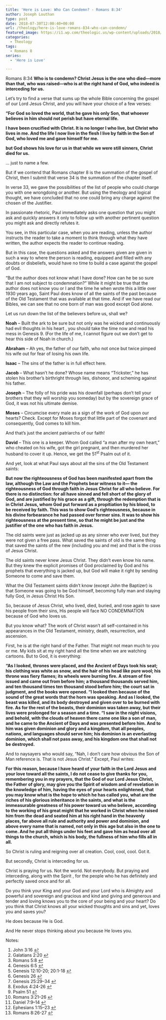 ```yaml
---
title: 'Here is Love: Who Can Condemn? - Romans 8:34'
author: Joseph Louthan
type: post
date: 2018-07-30T12:00:40+00:00
url: /theology/here-is-love-romans-834-who-can-condemn/
featured_image: https://i1.wp.com/theologic.us/wp-content/uploads/2018/07/427569a2a3bad1ac6ac427e88975d68f.gif?resize=500%2C225
categories:
  - Theology
tags:
  - Romans 8
series:
  - 'Here is Love'

---
```

<p class="p1">
  Romans 8:34<i> </i><b>Who is to condemn? Christ Jesus is the one who died—more than that, who was raised—who is at the right hand of God, who indeed is interceding for us.</b>
</p>

<p class="p1">
  Let’s try to find a verse that sums up the whole Bible concerning the gospel of our Lord Jesus Christ, and you will have your choice of a few verses:
</p>

<p class="p1">
  <b>“For God so loved the world, that he gave his only Son, that whoever believes in him should not perish but have eternal life.</b> <a class="simple-footnote" title="John 3:16" id="return-note-3742-1" href="#note-3742-1"></a>
</p>

<p class="p1">
  <b>I have been crucified with Christ. It is no longer I who live, but Christ who lives in me. And the life I now live in the flesh I live by faith in the Son of God, who loved me and gave himself for me.</b> <a class="simple-footnote" title="Galatians 2:20" id="return-note-3742-2" href="#note-3742-2"></a>
</p>

<p class="p1">
  <b>but God shows his love for us in that while we were still sinners, Christ died for us.</b> <a class="simple-footnote" title="Romans 5:8" id="return-note-3742-3" href="#note-3742-3"></a>
</p>

<p class="p1">
  … just to name a few.
</p>

<p class="p1">
  But if we contend that Romans chapter 8 is the summation of the gospel of Christ, then I submit that verse 34 is the summation of the chapter itself.
</p>

<p class="p1">
  In verse 33, we gave the possibilities of the list of people who could charge you with one wrongdoing or another. But using the theology and logical thought, we have concluded that no one could bring any charge against the chosen of the Justifier.
</p>

<p class="p1">
  In passionate rhetoric, Paul immediately asks one question that you might ask and quickly answers it only to follow up with another pertinent question you might ask and directly refutes it.
</p>

<p class="p1">
  You see, in this particular case, when you are reading, unless the author instructs the reader to take a moment to think through what they have written, the author expects the reader to continue reading.
</p>

<p class="p1">
  But in this case, the questions asked and the answers given are given in such a way to where the person is reading, equipped and filled with any doubts or disbeliefs, would have no time to build a case against the gospel of God.
</p>

<p class="p1">
  “But the author does not know what I have done? How can he be so sure that I am not subject to condemnation?” While it might be true that the author does not know you or I and the time he when wrote this a little over 1930 years ago, Saint Paul does know of all the saints of the past because of the Old Testament that was available at that time. And if we have read our Bibles, we can see that no one born of man was good except God alone.
</p>

<p class="p1">
  Let us run down the list of the believers before us, shall we?
</p>

<p class="p1">
  <b>Noah</b> &#8211; Built the ark to be sure but not only was he wicked and continuously had evil thoughts in his heart <a class="simple-footnote" title="Genesis 6:5" id="return-note-3742-4" href="#note-3742-4"></a>, you should take the time now and read his mess in Genesis 9. (For the life of me, I cannot figure out we don’t get to hear this side of Noah in church.)
</p>

<p class="p1">
  <b>Abraham</b> &#8211; Ah yes, the father of our faith, who not once but twice pimped his wife out for fear of losing his own life. <a class="simple-footnote" title="Genesis 12:10-20; 20:1-18" id="return-note-3742-5" href="#note-3742-5"></a>
</p>

<p class="p1">
  <b>Isaac</b> &#8211; The sins of the father is in full effect here. <a class="simple-footnote" title="Genesis 26" id="return-note-3742-6" href="#note-3742-6"></a>
</p>

<p class="p1">
  <b>Jacob</b> &#8211; What hasn’t he done? Whose name means “Trickster,” he has stolen his brother’s birthright through lies, dishonor, and scheming against his father. <a class="simple-footnote" title="Genesis 25:29–34" id="return-note-3742-7" href="#note-3742-7"></a>
</p>

<p class="p1">
  <b>Joseph</b> &#8211; The folly of his pride was his downfall (perhaps don’t tell your brothers that they will worship you someday) but by the sovereign grace of God, it was not his ultimate demise.
</p>

<p class="p1">
  <b>Moses</b> &#8211; Circumcise every male as a sign of the work of God upon our hearts? Check. Except for Moses forgot that little part of the covenant and consequently, God comes to kill him. <a class="simple-footnote" title="Exodus 4:24-26" id="return-note-3742-8" href="#note-3742-8"></a>
</p>

<p class="p1">
  And that’s just the ancient patriarchs of our faith!
</p>

<p class="p1">
  <b>David</b> &#8211; This one is a keeper. Whom God called “a man after my own heart,” who cheated on his wife, got the girl pregnant, and then murdered her husband to cover it up. Hence, we get the 51<span class="s1"><sup>st</sup></span> Psalm <a class="simple-footnote" title="Psalm 51" id="return-note-3742-9" href="#note-3742-9"></a> out of it.
</p>

<p class="p1">
  And yet, look at what Paul says about all the sins of the Old Testament saints:
</p>

<p class="p1">
  <b>But now the righteousness of God has been manifested apart from the law, although the Law and the Prophets bear witness to it— </b><i> </i><b>the righteousness of God through faith in Jesus Christ for all who believe. For there is no distinction: </b><i> </i><b>for all have sinned and fell short of the glory of God, </b><i> </i><b>and are justified by his grace as a gift, through the redemption that is in Christ Jesus, </b><i> </i><b>whom God put forward as a propitiation by his blood, to be received by faith. This was to show God’s righteousness, because in his divine forbearance he had passed over former sins. </b><i> </i><b>It was to show his righteousness at the present time, so that he might be just and the justifier of the one who has faith in Jesus.</b> <a class="simple-footnote" title="Romans 3:21–26" id="return-note-3742-10" href="#note-3742-10"></a>
</p>

<p class="p1">
  The old saints were just as jacked up as any sinner who ever lived, but they were not given a free pass. What saved the saints of old is the same thing that saved the saints of the new (including you and me) and that is the cross of Jesus Christ.
</p>

<p class="p1">
  The old saints never knew Jesus Christ. They didn’t even know his name. But they knew the explicit promises of God proclaimed by God and his prophets that everything is jacked up, but God will make it right by sending Someone to come and save them.
</p>

<p class="p1">
  What the Old Testament saints didn’t know (except John the Baptizer) is that Someone was going to be God himself, becoming fully man and staying fully God, in Jesus Christ His Son.
</p>

<p class="p1">
  So, because of Jesus Christ, who lived, died, buried, and rose again to save his people from their sins, His people will face NO CONDEMNATION because of God who loves us.
</p>

<p class="p1">
  But you know what? The work of Christ wasn’t all self-contained in his appearances in the Old Testament, ministry, death, resurrection, and ascension.
</p>

<p class="p1">
  First, he is at the right hand of the Father. That might not mean much to you or me. My kids sit at my right hand all the time when we are watching cartoons. But to God, it is everything:
</p>

<p class="p1">
  <b>“As I looked, thrones were placed, and the Ancient of Days took his seat; his clothing was white as snow, and the hair of his head like pure wool; his throne was fiery flames; its wheels were burning fire. </b><i> </i><b>A stream of fire issued and came out from before him; a thousand thousands served him, and ten thousand times ten thousand stood before him; the court sat in judgment, and the books were opened. </b><i> </i><b>“I looked then because of the sound of the great words that the horn was speaking. And as I looked, the beast was killed, and its body destroyed and given over to be burned with fire. </b><i> </i><b>As for the rest of the beasts, their dominion was taken away, but their lives were prolonged for a season and a time. </b><i> </i><b>“I saw in the night visions, and behold, with the clouds of heaven there came one like a son of man, and he came to the Ancient of Days and was presented before him. </b><i> </i><b>And to him was given dominion and glory and a kingdom, that all peoples, nations, and languages should serve him; his dominion is an everlasting dominion, which shall not pass away, and his kingdom one that shall not be destroyed.</b> <a class="simple-footnote" title="Daniel 7:9–14" id="return-note-3742-11" href="#note-3742-11"></a>
</p>

<p class="p1">
  And to naysayers who would say, “Nah, I don’t care how obvious the Son of Man reference is. That is not Jesus Christ.” Except, Paul writes:
</p>

<p class="p1">
  <b>For this reason, because I have heard of your faith in the Lord Jesus and your love toward all the saints, </b><i> </i><b>I do not cease to give thanks for you, remembering you in my prayers, </b><i> </i><b>that the God of our Lord Jesus Christ, the Father of glory, may give you the Spirit of wisdom and of revelation in the knowledge of him, </b><i> </i><b>having the eyes of your hearts enlightened, that you may know what is the hope to which he has called you, what are the riches of his glorious inheritance in the saints, </b><i> </i><b>and what is the immeasurable greatness of his power toward us who believe, according to the working of his great might </b><i> </i><b>that he worked in Christ when he raised him from the dead and seated him at his right hand in the heavenly places, </b><i> </i><b>far above all rule and authority and power and dominion, and above every name that is named, not only in this age but also in the one to come. </b><i> </i><b>And he put all things under his feet and gave him as head over all things to the church, </b><i> </i><b>which is his body, the fullness of him who fills all in all.</b> <a class="simple-footnote" title="Ephesians 1:15–23" id="return-note-3742-12" href="#note-3742-12"></a>
</p>

<p class="p1">
  So Christ is ruling and reigning over all creation. Cool, cool, cool. Got it.
</p>

<p class="p1">
  But secondly, Christ is interceding for us.
</p>

<p class="p1">
  Christ is praying for us. Not the world. Not everybody. But praying and interceding, along with the Spirit <a class="simple-footnote" title="Romans 8:26-27" id="return-note-3742-13" href="#note-3742-13"></a>, for the people who he has definitely and perfectly saved once and for all.
</p>

<p class="p1">
  Do you think your King and your God and your Lord who is Almighty and powerful and sovereign and gracious and kind and giving and generous and tender and loving knows you to the core of your being and your heart? Do you think that Christ knows all your wicked thoughts and sins and yet, loves you and saves you?
</p>

<p class="p1">
  He does because He is God.
</p>

<p class="p1">
  And He never stops thinking about you because He loves you.
</p>

<div class="simple-footnotes">
  <p class="notes">
    Notes:
  </p>
  
  <ol>
    <li id="note-3742-1">
      John 3:16 <a href="#return-note-3742-1">&#8617;</a>
    </li>
    <li id="note-3742-2">
      Galatians 2:20 <a href="#return-note-3742-2">&#8617;</a>
    </li>
    <li id="note-3742-3">
      Romans 5:8 <a href="#return-note-3742-3">&#8617;</a>
    </li>
    <li id="note-3742-4">
      Genesis 6:5 <a href="#return-note-3742-4">&#8617;</a>
    </li>
    <li id="note-3742-5">
      Genesis 12:10-20; 20:1-18 <a href="#return-note-3742-5">&#8617;</a>
    </li>
    <li id="note-3742-6">
      Genesis 26 <a href="#return-note-3742-6">&#8617;</a>
    </li>
    <li id="note-3742-7">
      Genesis 25:29–34 <a href="#return-note-3742-7">&#8617;</a>
    </li>
    <li id="note-3742-8">
      Exodus 4:24-26 <a href="#return-note-3742-8">&#8617;</a>
    </li>
    <li id="note-3742-9">
      Psalm 51 <a href="#return-note-3742-9">&#8617;</a>
    </li>
    <li id="note-3742-10">
      Romans 3:21–26 <a href="#return-note-3742-10">&#8617;</a>
    </li>
    <li id="note-3742-11">
      Daniel 7:9–14 <a href="#return-note-3742-11">&#8617;</a>
    </li>
    <li id="note-3742-12">
      Ephesians 1:15–23 <a href="#return-note-3742-12">&#8617;</a>
    </li>
    <li id="note-3742-13">
      Romans 8:26-27 <a href="#return-note-3742-13">&#8617;</a>
    </li>
  </ol>
</div>